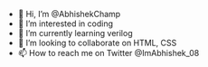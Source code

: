 - 👋 Hi, I’m @AbhishekChamp
- 👀 I’m interested in coding
- 🌱 I’m currently learning verilog
- 💞️ I’m looking to collaborate on HTML, CSS
- 📫 How to reach me on Twitter @ImAbhishek_08

<!---
AbhishekChamp/AbhishekChamp is a ✨ special ✨ repository because its `README.md` (this file) appears on your GitHub profile.
You can click the Preview link to take a look at your changes.
--->
